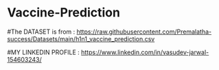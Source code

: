 # Vaccine-Prediction

#The DATASET is from : https://raw.githubusercontent.com/Premalatha-success/Datasets/main/h1n1_vaccine_prediction.csv

#MY LINKEDIN PROFILE : https://www.linkedin.com/in/vasudev-jarwal-154603243/
